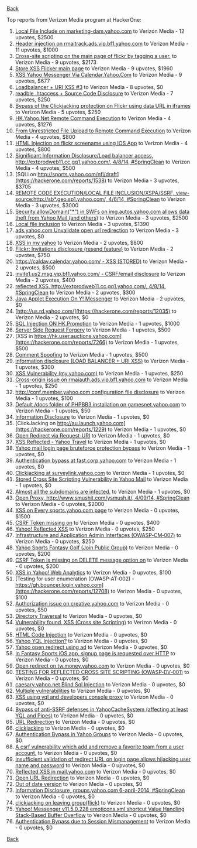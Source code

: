 [Back](../README.md)

Top reports from Verizon Media program at HackerOne:

1. [Local File Include on marketing-dam.yahoo.com](https://hackerone.com/reports/7779) to Verizon Media - 12 upvotes, $2500
2. [Header injection on rmaitrack.ads.vip.bf1.yahoo.com](https://hackerone.com/reports/6322) to Verizon Media - 11 upvotes, $1000
3. [Cross-site scripting on the main page of flickr by tagging a user.](https://hackerone.com/reports/916) to Verizon Media - 9 upvotes, $2173
4. [Store XSS Flicker main page](https://hackerone.com/reports/940) to Verizon Media - 9 upvotes, $1960
5. [XSS Yahoo Messenger Via Calendar.Yahoo.Com](https://hackerone.com/reports/914) to Verizon Media - 9 upvotes, $677
6. [Loadbalancer + URI XSS #3](https://hackerone.com/reports/9703) to Verizon Media - 8 upvotes, $0
7. [readble .htaccess + Source Code Disclosure](https://hackerone.com/reports/7813) to Verizon Media - 7 upvotes, $250
8. [Bypass of the Clickjacking protection on Flickr using data URL in iframes](https://hackerone.com/reports/7264) to Verizon Media - 5 upvotes, $250
9. [HK.Yahoo.Net Remote Command Execution](https://hackerone.com/reports/2127) to Verizon Media - 4 upvotes, $1276
10. [From Unrestricted File Upload to Remote Command Execution](https://hackerone.com/reports/4836) to Verizon Media - 4 upvotes, $800
11. [HTML Injection on flickr screename using IOS App](https://hackerone.com/reports/1483) to Verizon Media - 4 upvotes, $800
12. [Significant Information Disclosure/Load balancer access, http://extprodweb11.cc.gq1.yahoo.com/, 4/8/14, #SpringClean](https://hackerone.com/reports/6194) to Verizon Media - 4 upvotes, $500
13. [SQLi on http://sports.yahoo.com/nfl/draft](https://hackerone.com/reports/1538) to Verizon Media - 3 upvotes, $3705
14. [REMOTE CODE EXECUTION/LOCAL FILE INCLUSION/XSPA/SSRF, view-source:http://sb*.geo.sp1.yahoo.com/, 4/6/14, #SpringClean](https://hackerone.com/reports/6674) to Verizon Media - 3 upvotes, $3000
15. [Security.allowDomain("*") in SWFs on img.autos.yahoo.com allows data theft from Yahoo Mail (and others)](https://hackerone.com/reports/1171) to Verizon Media - 3 upvotes, $2500
16. [Local file inclusion](https://hackerone.com/reports/1675) to Verizon Media - 3 upvotes, $1390
17. [ads.yahoo.com Unvalidate open url redirection](https://hackerone.com/reports/7731) to Verizon Media - 3 upvotes, $0
18. [XSS in my yahoo](https://hackerone.com/reports/1203) to Verizon Media - 2 upvotes, $800
19. [Flickr: Invitations disclosure (resend feature)](https://hackerone.com/reports/1533) to Verizon Media - 2 upvotes, $750
20. [https://caldav.calendar.yahoo.com/ - XSS (STORED)](https://hackerone.com/reports/8281) to Verizon Media - 2 upvotes, $500
21. [invite1.us2.msg.vip.bf1.yahoo.com/ - CSRF/email disclosure](https://hackerone.com/reports/7608) to Verizon Media - 2 upvotes, $400
22. [reflected XSS, http://extprodweb11.cc.gq1.yahoo.com/, 4/8/14, #SpringClean](https://hackerone.com/reports/6195) to Verizon Media - 2 upvotes, $300
23. [Java Applet Execution On Y! Messenger](https://hackerone.com/reports/933) to Verizon Media - 2 upvotes, $0
24. [http://us.rd.yahoo.com/](https://hackerone.com/reports/12035) to Verizon Media - 2 upvotes, $0
25. [SQL Injection ON HK.Promotion](https://hackerone.com/reports/3039) to Verizon Media - 1 upvotes, $1000
26. [Server Side Request Forgery](https://hackerone.com/reports/4461) to Verizon Media - 1 upvotes, $500
27. [XSS in https://hk.user.auctions.yahoo.com](https://hackerone.com/reports/7266) to Verizon Media - 1 upvotes, $500
28. [Comment Spoofing](https://hackerone.com/reports/6665) to Verizon Media - 1 upvotes, $500
29. [information disclosure (LOAD BALANCER + URI XSS)](https://hackerone.com/reports/8284) to Verizon Media - 1 upvotes, $300
30. [XSS Vulnerability (my.yahoo.com)](https://hackerone.com/reports/4256) to Verizon Media - 1 upvotes, $250
31. [Cross-origin issue on rmaiauth.ads.vip.bf1.yahoo.com](https://hackerone.com/reports/6268) to Verizon Media - 1 upvotes, $250
32. [http://conf.member.yahoo.com configuration file disclosure](https://hackerone.com/reports/2598) to Verizon Media - 1 upvotes, $100
33. [Default /docs folder of PHPBB3 installation on gamesnet.yahoo.com](https://hackerone.com/reports/17506) to Verizon Media - 1 upvotes, $50
34. [Information Disclosure](https://hackerone.com/reports/1091) to Verizon Media - 1 upvotes, $0
35. [ClickJacking on http://au.launch.yahoo.com](https://hackerone.com/reports/1229) to Verizon Media - 1 upvotes, $0
36. [Open Redirect via Request-URI](https://hackerone.com/reports/15298) to Verizon Media - 1 upvotes, $0
37. [XSS Reflected - Yahoo Travel](https://hackerone.com/reports/1553) to Verizon Media - 1 upvotes, $0
38. [Yahoo mail login page bruteforce protection bypass](https://hackerone.com/reports/2596) to Verizon Media - 1 upvotes, $0
39. [Authentication bypass at fast.corp.yahoo.com](https://hackerone.com/reports/3577) to Verizon Media - 1 upvotes, $0
40. [Clickjacking at surveylink.yahoo.com](https://hackerone.com/reports/3578) to Verizon Media - 1 upvotes, $0
41. [Stored Cross Site Scripting Vulnerability in Yahoo Mail](https://hackerone.com/reports/4277) to Verizon Media - 1 upvotes, $0
42. [Almost all the subdomains are infected.](https://hackerone.com/reports/4359) to Verizon Media - 1 upvotes, $0
43. [Open Proxy, http://www.smushit.com/ysmush.it/, 4/09/14, #SpringClean](https://hackerone.com/reports/6704) to Verizon Media - 0 upvotes, $2000
44. [XSS on Every sports.yahoo.com page](https://hackerone.com/reports/2168) to Verizon Media - 0 upvotes, $1500
45. [CSRF Token missing on](https://hackerone.com/reports/6700) to Verizon Media - 0 upvotes, $400
46. [Yahoo! Reflected XSS](https://hackerone.com/reports/18279) to Verizon Media - 0 upvotes, $250
47. [Infrastructure and Application Admin Interfaces (OWASP‐CM‐007)](https://hackerone.com/reports/11414) to Verizon Media - 0 upvotes, $250
48. [Yahoo Sports Fantasy Golf (Join Public Group)](https://hackerone.com/reports/16414) to Verizon Media - 0 upvotes, $200
49. [CSRF Token is missing on DELETE message option on](https://hackerone.com/reports/6702) to Verizon Media - 0 upvotes, $200
50. [XSS in Yahoo! Web Analytics](https://hackerone.com/reports/5442) to Verizon Media - 0 upvotes, $100
51. [Testing for user enumeration (OWASP‐AT‐002) - https://gh.bouncer.login.yahoo.com](https://hackerone.com/reports/12708) to Verizon Media - 0 upvotes, $100
52. [Authorization issue on creative.yahoo.com](https://hackerone.com/reports/12685) to Verizon Media - 0 upvotes, $50
53. [Directory Traversal](https://hackerone.com/reports/1092) to Verizon Media - 0 upvotes, $0
54. [Vulnerability found, XSS (Cross site Scripting)](https://hackerone.com/reports/1258) to Verizon Media - 0 upvotes, $0
55. [HTML Code Injection](https://hackerone.com/reports/1376) to Verizon Media - 0 upvotes, $0
56. [Yahoo YQL Injection?](https://hackerone.com/reports/1407) to Verizon Media - 0 upvotes, $0
57. [Yahoo open redirect using ad](https://hackerone.com/reports/2322) to Verizon Media - 0 upvotes, $0
58. [In Fantasy Sports iOS app, signup page is requested over HTTP](https://hackerone.com/reports/2101) to Verizon Media - 0 upvotes, $0
59. [Open redirect on tw.money.yahoo.com](https://hackerone.com/reports/4570) to Verizon Media - 0 upvotes, $0
60. [TESTING FOR REFLECTED CROSS SITE SCRIPTING (OWASP‐DV‐001)](https://hackerone.com/reports/12011) to Verizon Media - 0 upvotes, $0
61. [caesary.yahoo.net Blind Sql Injection](https://hackerone.com/reports/21899) to Verizon Media - 0 upvotes, $0
62. [Multiple vulnerabilities](https://hackerone.com/reports/14248) to Verizon Media - 0 upvotes, $0
63. [XSS using yql and developers console proxy](https://hackerone.com/reports/1011) to Verizon Media - 0 upvotes, $0
64. [Bypass of anti-SSRF defenses in YahooCacheSystem (affecting at least YQL and Pipes)](https://hackerone.com/reports/1066) to Verizon Media - 0 upvotes, $0
65. [URL Redirection](https://hackerone.com/reports/1429) to Verizon Media - 0 upvotes, $0
66. [clickjacking](https://hackerone.com/reports/1207) to Verizon Media - 0 upvotes, $0
67. [Authentication Bypass in Yahoo Groups](https://hackerone.com/reports/1209) to Verizon Media - 0 upvotes, $0
68. [A csrf vulnerability which add and remove a favorite team from a user account.](https://hackerone.com/reports/1620) to Verizon Media - 0 upvotes, $0
69. [Insufficient validation of redirect URL on login page allows hijacking user name and password](https://hackerone.com/reports/2126) to Verizon Media - 0 upvotes, $0
70. [Reflected XSS in mail.yahoo.com](https://hackerone.com/reports/2240) to Verizon Media - 0 upvotes, $0
71. [Open URL Redirection](https://hackerone.com/reports/4521) to Verizon Media - 0 upvotes, $0
72. [Out of date version](https://hackerone.com/reports/5221) to Verizon Media - 0 upvotes, $0
73. [Information Disclosure, groups.yahoo.com,6-april-2014, #SpringClean](https://hackerone.com/reports/5986) to Verizon Media - 0 upvotes, $0
74. [clickjacking on leaving group(flick)](https://hackerone.com/reports/7745) to Verizon Media - 0 upvotes, $0
75. [Yahoo! Messenger v11.5.0.228 emoticons.xml shortcut Value Handling Stack-Based Buffer Overflow](https://hackerone.com/reports/10767) to Verizon Media - 0 upvotes, $0
76. [Authentication Bypass due to Session Mismanagement](https://hackerone.com/reports/10912) to Verizon Media - 0 upvotes, $0


[Back](../README.md)